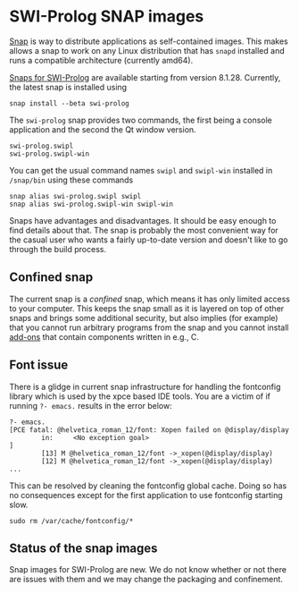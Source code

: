# SWI-Prolog SNAP images

[Snap](https://snapcraft.io) is way to distribute applications as
self-contained images. This makes allows a snap to work on any Linux
distribution that has `snapd` installed and runs a compatible
architecture (currently amd64).

[Snaps for SWI-Prolog](https://snapcraft.io/swi-prolog) are available
starting from version 8.1.28.  Currently, the latest snap is installed
using

    snap install --beta swi-prolog

The `swi-prolog` snap provides two commands, the first being a console
application and the second the Qt window version.

    swi-prolog.swipl
    swi-prolog.swipl-win

You can get the usual command names `swipl` and `swipl-win` installed in
`/snap/bin` using these commands

    snap alias swi-prolog.swipl swipl
    snap alias swi-prolog.swipl-win swipl-win

Snaps have advantages and disadvantages. It should be easy enough to
find details about that. The snap is probably the most convenient way
for the casual user who wants a fairly up-to-date version and doesn't
like to go through the build process.

## Confined snap

The current snap is a _confined_ snap, which means it has only limited
access to your computer. This keeps the snap small as it is layered on
top of other snaps and brings some additional security, but also implies
(for example) that you cannot run arbitrary programs from the snap and
you cannot install [add-ons](/pack/list) that contain components written
in e.g., C.


## Font issue

There is a glidge in current snap infrastructure for handling the
fontconfig library which is used by the xpce based IDE tools. You are a
victim of if running `?- emacs.` results in the error below:


```
?- emacs.
[PCE fatal: @helvetica_roman_12/font: Xopen failed on @display/display
        in:     <No exception goal>
]
        [13] M @helvetica_roman_12/font ->_xopen(@display/display)
        [12] M @helvetica_roman_12/font ->_xopen(@display/display)
...
```

This can be resolved by cleaning the fontconfig global cache. Doing so
has no consequences except for the first application to use fontconfig
starting slow.

```
sudo rm /var/cache/fontconfig/*
```

## Status of the snap images

Snap images for SWI-Prolog are new.  We do not know whether or not there
are issues with them and we may change the packaging and confinement.
